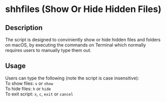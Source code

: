 # shhfiles (Show Or Hide Hidden Files)

Description
-----------
The script is designed to conviniently show or hide hidden files and
folders on macOS, by executing the commands on Terminal which normally
requires users to manually type them out.

Usage
-----
Users can type the following (note the script is case insensitive):  
To show files: ```s``` or ```show```  
To hide files: ```h``` or ```hide```  
To exit script: ```x```, ```c```, ```exit``` or ```cancel```
